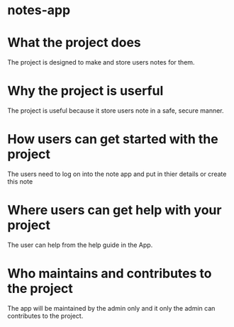 # notes-app
# What the project does
<p> The project is designed to make and store users notes for them.</p>

# Why the project is userful 
<p> The project is useful because it store users note in a safe, secure manner.</p>

# How users can get started with the project
<p> The users need to log on into the note app and put in thier details or create this note</p>

# Where users can get help with your project 
<p> The user can help from the help guide in the App.</p>

# Who maintains and contributes to the project
<p> The app will be maintained by the admin only and it only the admin can contributes to the project.</p>
